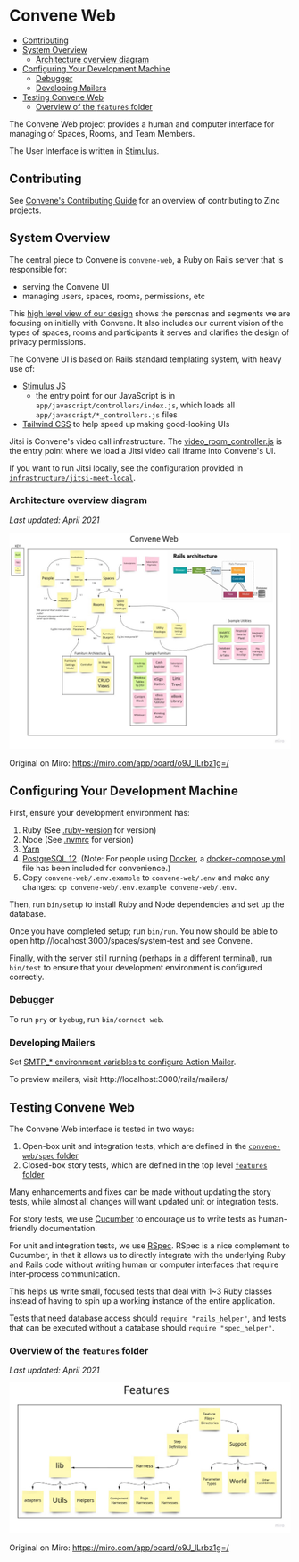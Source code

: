 # Convene Web <!-- omit in toc -->

- [Contributing](#contributing)
- [System Overview](#system-overview)
  - [Architecture overview diagram](#architecture-overview-diagram)
- [Configuring Your Development Machine](#configuring-your-development-machine)
  - [Debugger](#debugger)
  - [Developing Mailers](#developing-mailers)
- [Testing Convene Web](#testing-convene-web)
  - [Overview of the `features` folder](#overview-of-the-features-folder)

The Convene Web project provides a human and computer interface for managing of
Spaces, Rooms, and Team Members.

The User Interface is written in [Stimulus](https://stimulusjs.org/).

## Contributing

See [Convene's Contributing Guide](../CONTRIBUTING.md) for an overview of
contributing to Zinc projects.

## System Overview

The central piece to Convene is `convene-web`, a Ruby on Rails server that is responsible for:
* serving the Convene UI
* managing users, spaces, rooms, permissions, etc

This [high level view of our design](https://docs.google.com/spreadsheets/d/1BOBCT0yrgrbCuQFTx_hIQak0FSQjnjjFZVA3YksEv8s/edit#gid=622652343)
shows the personas and segments we are focusing on initially with
Convene. It also includes our current vision of the types of spaces, rooms and participants it
serves and clarifies the design of privacy permissions.

The Convene UI is based on Rails standard templating system, with heavy use of:
* [Stimulus JS](https://stimulusjs.org/)
   * the entry point for our JavaScript is in `app/javascript/controllers/index.js`,
     which loads all `app/javascript/*_controllers.js` files
* [Tailwind CSS](https://tailwindcss.com/) to help speed up making good-looking UIs

Jitsi is Convene's video call infrastructure. The
[video_room_controller.js](./app/javascript/controllers/video_room_controller.js) is the entry point
where we load a Jitsi video call iframe into Convene's UI.

If you want to run Jitsi locally, see the configuration provided in
[`infrastructure/jitsi-meet-local`](../infrastructure/jitsi-meet-local/README.md).

### Architecture overview diagram
_Last updated: April 2021_

![](../docs/convene-architecture-overview.jpg)

Original on Miro:  https://miro.com/app/board/o9J_lLrbz1g=/

## Configuring Your Development Machine

First, ensure your development environment has:

1. Ruby (See [.ruby-version](./.ruby-version) for version)
1. Node (See [.nvmrc](./.nvmrc) for version)
1. [Yarn]
1. [PostgreSQL 12]. (Note: For people using [Docker], a [docker-compose.yml]
   file has been included for convenience.)
1. Copy `convene-web/.env.example` to `convene-web/.env` and make any changes: `cp convene-web/.env.example
   convene-web/.env`.

Then, run `bin/setup` to install Ruby and Node dependencies and set up the
database.

Once you have completed setup; run `bin/run`. You now should be able to open
http://localhost:3000/spaces/system-test and see Convene.

Finally, with the server still running (perhaps in a different terminal), run
`bin/test` to ensure that your development environment is configured correctly.

[PostgreSQL 12]: https://www.postgresql.org/download/
[Docker]: https://www.docker.com
[docker-compose.yml]: ../docker-compose.yml
[.env.example]: ./.env.example
[Yarn]: https://yarnpkg.com/getting-started/install

### Debugger

To run `pry` or `byebug`, run `bin/connect web`.

### Developing Mailers

Set [SMTP_* environment variables to configure Action Mailer](.env.example).

To preview mailers, visit http://localhost:3000/rails/mailers/

## Testing Convene Web

The Convene Web interface is tested in two ways:

1. Open-box unit and integration tests, which are defined in the
   [`convene-web/spec` folder](./spec)
2. Closed-box story tests, which are defined in the top level
   [`features` folder](../features)

Many enhancements and fixes can be made without updating the story tests, while
almost all changes will want updated unit or integration tests.

For story tests, we use [Cucumber] to encourage us to write tests as
human-friendly documentation.

For unit and integration tests, we use [RSpec]. RSpec is a nice complement to
Cucumber, in that it allows us to directly integrate with the underlying Ruby
and Rails code without writing human or computer interfaces that require
inter-process communication.

This helps us write small, focused tests that deal with 1~3 Ruby classes instead
of having to spin up a working instance of the entire application.

Tests that need database access should `require "rails_helper"`, and tests that
can be executed without a database should `require "spec_helper"`.

### Overview of the `features` folder
_Last updated: April 2021_

![](../docs/features-overview.jpg)

Original on Miro:  https://miro.com/app/board/o9J_lLrbz1g=/

[rspec]: https://rspec.info/
[cucumber]: https://cucumber.io/

